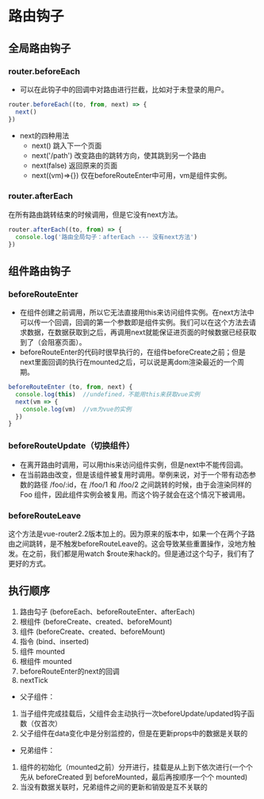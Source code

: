 # 路由钩子

## 全局路由钩子

### router.beforeEach

- 可以在此钩子中的回调中对路由进行拦截，比如对于未登录的用户。

```js
router.beforeEach((to, from, next) => {
  next()
})
```

- next的四种用法
  - next() 跳入下一个页面
  - next('/path') 改变路由的跳转方向，使其跳到另一个路由
  - next(false)  返回原来的页面
  - next((vm)=>{})  仅在beforeRouteEnter中可用，vm是组件实例。

### router.afterEach

在所有路由跳转结束的时候调用，但是它没有next方法。

```js
router.afterEach((to, from) => {
  console.log('路由全局勾子：afterEach --- 没有next方法')
})
```

## 组件路由钩子
### beforeRouteEnter

- 在组件创建之前调用，所以它无法直接用this来访问组件实例。在next方法中可以传一个回调，回调的第一个参数即是组件实例。我们可以在这个方法去请求数据，在数据获取到之后，再调用next就能保证进页面的时候数据已经获取到了（会阻塞页面）。
- beforeRouteEnter的代码时很早执行的，在组件beforeCreate之前；但是next里面回调的执行在mounted之后，可以说是离dom渲染最近的一个周期。

```js
beforeRouteEnter (to, from, next) {
  console.log(this)  //undefined，不能用this来获取vue实例
  next(vm => {
    console.log(vm)  //vm为vue的实例
  })
}
```


### beforeRouteUpdate（切换组件）
- 在离开路由时调用，可以用this来访问组件实例，但是next中不能传回调。
- 在当前路由改变，但是该组件被复用时调用。举例来说，对于一个带有动态参数的路径 /foo/:id，在 /foo/1 和 /foo/2 之间跳转的时候，由于会渲染同样的 Foo 组件，因此组件实例会被复用。而这个钩子就会在这个情况下被调用。

### beforeRouteLeave
这个方法是vue-router2.2版本加上的。因为原来的版本中，如果一个在两个子路由之间跳转，是不触发beforeRouteLeave的。这会导致某些重置操作，没地方触发。在之前，我们都是用watch $route来hack的。但是通过这个勾子，我们有了更好的方式。


## 执行顺序

1. 路由勾子 (beforeEach、beforeRouteEnter、afterEach)
2. 根组件 (beforeCreate、created、beforeMount)
3. 组件 (beforeCreate、created、beforeMount)
4. 指令 (bind、inserted)
5. 组件 mounted
6. 根组件 mounted
7. beforeRouteEnter的next的回调
8. nextTick

- 父子组件：
1. 当子组件完成挂载后，父组件会主动执行一次beforeUpdate/updated钩子函数（仅首次）
2. 父子组件在data变化中是分别监控的，但是在更新props中的数据是关联的

- 兄弟组件：
1. 组件的初始化（mounted之前）分开进行，挂载是从上到下依次进行(一个个先从 beforeCreated 到 beforeMounted，最后再按顺序一个个 mounted)
2. 当没有数据关联时，兄弟组件之间的更新和销毁是互不关联的